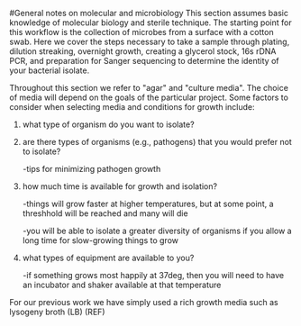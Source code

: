 #General notes on molecular and microbiology
This section assumes basic knowledge of molecular biology and sterile technique. The starting point for this workflow is the collection of microbes from a surface with a cotton swab. Here we cover the steps necessary to take a sample through plating, dilution streaking, overnight growth, creating a glycerol stock, 16s rDNA PCR, and preparation for Sanger sequencing to determine the identity of your bacterial isolate.  

Throughout this section we refer to "agar" and "culture media". The choice of media will depend on the goals of the particular project. Some factors to consider when selecting media and conditions for growth include: 

1) what type of organism do you want to isolate?

2) are there types of organisms (e.g., pathogens) that you would prefer not to isolate?

	-tips for minimizing pathogen growth

3) how much time is available for growth and isolation?

	-things will grow faster at higher temperatures, but at some point, a threshhold will be reached and many will die

	-you will be able to isolate a greater diversity of organisms if you allow a long time for slow-growing things to grow
	
4) what types of equipment are available to you?

	-if something grows most happily at 37deg, then you will need to have an incubator and shaker available at that temperature

 For our previous work we have simply used a rich growth media such as lysogeny broth (LB) (REF)
